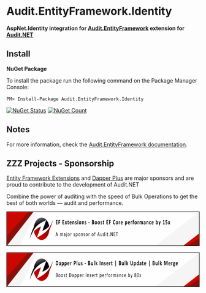 ﻿# Audit.EntityFramework.Identity

**AspNet.Identity integration for [Audit.EntityFramework](https://github.com/thepirat000/Audit.NET/blob/master/src/Audit.EntityFramework/README.md) extension
for [Audit.NET](https://github.com/thepirat000/Audit.NET)**

## Install

**NuGet Package** 

To install the package run the following command on the Package Manager Console:

```
PM> Install-Package Audit.EntityFramework.Identity
```

[![NuGet Status](https://img.shields.io/nuget/v/Audit.EntityFramework.Identity.svg?style=flat)](https://www.nuget.org/packages/Audit.EntityFramework.Identity/)
[![NuGet Count](https://img.shields.io/nuget/dt/Audit.EntityFramework.Identity.svg)](https://www.nuget.org/packages/Audit.EntityFramework.Identity/)

## Notes 

For more information, check the [Audit.EntityFramework documentation](https://github.com/thepirat000/Audit.NET/blob/master/src/Audit.EntityFramework/README.md).

## ZZZ Projects - Sponsorship

[Entity Framework Extensions](https://entityframework-extensions.net/) and [Dapper Plus](https://dapper-plus.net/) are major sponsors and are proud to contribute to the development of Audit.NET

Combine the power of auditing with the speed of Bulk Operations to get the best of both worlds — audit and performance.

<a href="https://entityframework-extensions.net/bulk-insert"><img width="728" height="90" alt="Entity Framework Extensions - Sponsor" src="https://raw.githubusercontent.com/JonathanMagnan/Audit.NET/master/entity-framework-extensions-sponsor.png" /></a>

<a href="https://dapper-plus.net/bulk-insert"><img width="728" height="90" alt="Dapper Plus - Sponsor" src="https://raw.githubusercontent.com/JonathanMagnan/Audit.NET/master/dapper-plus-sponsor.png" /></a>
